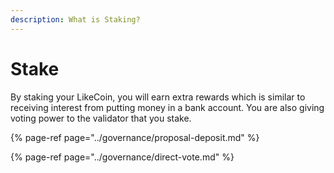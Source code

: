 ```yaml
---
description: What is Staking?
---
```


# Stake

By staking your LikeCoin, you will earn extra rewards which is similar to receiving interest from putting money in a bank account. You are also giving voting power to the validator that you stake.

{% page-ref page="../governance/proposal-deposit.md" %}

{% page-ref page="../governance/direct-vote.md" %}



